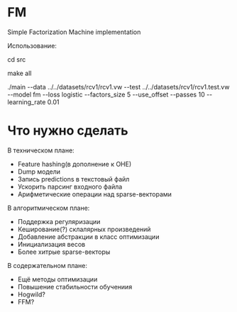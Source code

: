 # FM
Simple Factorization Machine implementation

Использование:

cd src

make all

./main --data ../../datasets/rcv1/rcv1.vw --test ../../datasets/rcv1/rcv1.test.vw --model fm --loss logistic --factors_size 5 --use_offset --passes 10 --learning_rate 0.01

# Что нужно сделать

В техническом плане:
* Feature hashing(в дополнение к OHE)
* Dump модели
* Запись predictions в текстовый файл
* Ускорить парсинг входного файла
* Арифметические операции над sparse-векторами

В алгоритмическом плане:
* Поддержка регуляризации
* Кеширование(?) склалярных произведений
* Добавление абстракции в класс оптимизации
* Инициализация весов
* Более хитрые sparse-векторы

В содержательном плане:
* Ещё методы оптимизации
* Повышение стабильности обучениия
* Hogwild?
* FFM?
